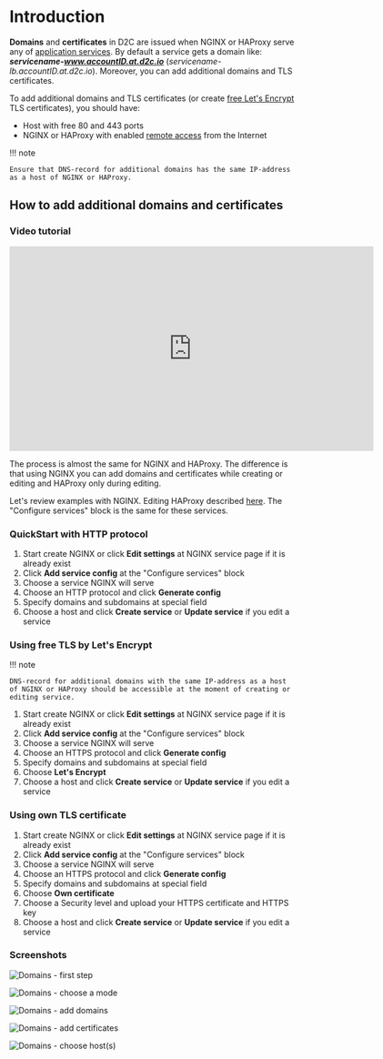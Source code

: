 # Introduction

**Domains** and **certificates** in D2C are issued when NGINX or HAProxy serve any of [application services](/getting-started/services/#application-services). By default a service gets a domain like: _**servicename-www.accountID.at.d2c.io**_ (*servicename-lb.accountID.at.d2c.io*). Moreover, you can add additional domains and TLS certificates.

To add additional domains and TLS certificates (or create [free Let's Encrypt](/platform/domains-and-certificates/#using-free-tls-by-lets-encrypt) TLS certificates), you should have:

- Host with free 80 and 443 ports
- NGINX or HAProxy with enabled [remote access](/getting-started/creating-services/#ports) from the Internet

!!! note

    Ensure that DNS-record for additional domains has the same IP-address as a host of NGINX or HAProxy.

## How to add additional domains and certificates

### Video tutorial

<iframe width="640" height="360" src="https://www.youtube.com/embed/kED5l7f1Ub0" frameborder="0" allow="autoplay; encrypted-media" allowfullscreen></iframe>
<br>

The process is almost the same for NGINX and HAProxy. The difference is that using NGINX you can add domains and certificates while creating or editing and HAProxy only during editing.

Let's review examples with NGINX. Editing HAProxy described [here](/platform/balancing/#edit-load-balancer). The "Configure services" block is the same for these services.

### QuickStart with HTTP protocol

1. Start create NGINX or click **Edit settings** at NGINX service page if it is already exist
2. Click **Add service config** at the "Configure services" block
3. Choose a service NGINX will serve
4. Choose an HTTP protocol and click **Generate config**
5. Specify domains and subdomains at special field
6. Choose a host and click **Create service** or **Update service** if you edit a service

### Using free TLS by Let's Encrypt

!!! note

    DNS-record for additional domains with the same IP-address as a host of NGINX or HAProxy should be accessible at the moment of creating or editing service.

1. Start create NGINX or click **Edit settings** at NGINX service page if it is already exist
2. Click **Add service config** at the "Configure services" block
3. Choose a service NGINX will serve
4. Choose an HTTPS protocol and click **Generate config**
5. Specify domains and subdomains at special field
6. Choose **Let's Encrypt**
7. Choose a host and click **Create service** or **Update service** if you edit a service

### Using own TLS certificate

1. Start create NGINX or click **Edit settings** at NGINX service page if it is already exist
2. Click **Add service config** at the "Configure services" block
3. Choose a service NGINX will serve
4. Choose an HTTPS protocol and click **Generate config**
5. Specify domains and subdomains at special field
6. Choose **Own certificate**
7. Choose a Security level and upload your HTTPS certificate and HTTPS key
8. Choose a host and click **Create service** or **Update service** if you edit a service

### Screenshots

![Domains - first step](../img/domains.png)

![Domains - choose a mode](../img/domains_choose_mode.png)

![Domains - add domains](../img/domains_add_domains.png)

![Domains - add certificates](../img/domains_add_certificate.png)

![Domains - choose host(s)](../img/domains_select_hosts.png)
